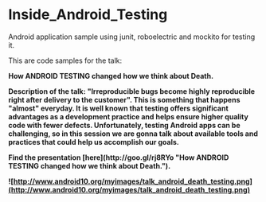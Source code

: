 Inside_Android_Testing
======================

Android application sample using junit, roboelectric and mockito for testing it.

This are code samples for the talk: 
<p><b>How ANDROID TESTING changed how we think about Death.

Description of the talk:
"Irreproducible bugs become highly reproducible right after delivery to the customer". This is something that happens "almost" everyday.
It is well known that testing offers significant advantages as a development practice and helps ensure higher quality code with fewer defects. 
Unfortunately, testing Android apps can be challenging, so in this session we are gonna talk about available tools and practices that could help us accomplish our goals.

<p><b>Find the presentation [here](http://goo.gl/rj8RYo "How ANDROID TESTING changed how we think about Death.").

![http://www.android10.org/myimages/talk_android_death_testing.png](http://www.android10.org/myimages/talk_android_death_testing.png)
